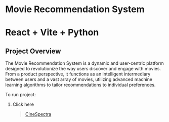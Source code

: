 # Movie Recommendation System
# React + Vite + Python
## Project Overview
The Movie Recommendation System is a dynamic and user-centric platform designed 
to revolutionize the way users discover and engage with movies. From a product 
perspective, it functions as an intelligent intermediary between users and a vast array 
of movies, utilizing advanced machine learning algorithms to tailor recommendations to 
individual preferences.

To run project:
1) Click here
    > [CineSpectra](https://cine-spectra.vercel.app/)
